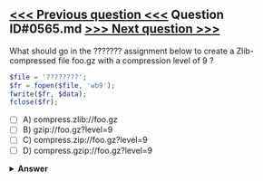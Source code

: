 [<<< Previous question <<<](0564.md)   Question ID#0565.md   [>>> Next question >>>](0566.md)
---

What should go in the ??????? assignment below to create a Zlib-compressed file foo.gz with a compression level of 9 ?

```php
$file = '????????';
$fr = fopen($file, 'wb9');
fwrite($fr, $data);
fclose($fr);
```

- [ ] A) compress.zlib://foo.gz
- [ ] B) gzip://foo.gz?level=9
- [ ] C) compress.zip://foo.gz?level=9
- [ ] D) compress.gzip://foo.gz?level=9

<details><summary><b>Answer</b></summary>
<p>
  Answer: <strong>A</strong>
</p>
</details>
